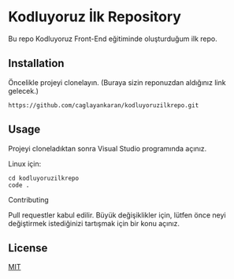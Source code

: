# Kodluyoruz İlk Repository

Bu repo Kodluyoruz Front-End eğitiminde oluşturduğum ilk repo. 

## Installation

Öncelikle projeyi clonelayın. (Buraya sizin reponuzdan aldığınız link gelecek.)

```
https://github.com/caglayankaran/kodluyoruzilkrepo.git 
````

## Usage

Projeyi cloneladıktan sonra Visual Studio programında açınız.

Linux için:

```
cd kodluyoruzilkrepo
code .
```
Contributing

Pull requestler kabul edilir. Büyük değişiklikler için, lütfen önce neyi değiştirmek istediğinizi tartışmak için bir konu açınız.

## License

[MIT](https://choosealicense.com/licenses/mit/)

